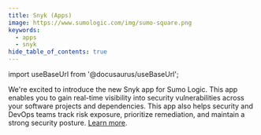 ```yaml
---
title: Snyk (Apps)
image: https://www.sumologic.com/img/sumo-square.png
keywords:
  - apps
  - snyk
hide_table_of_contents: true    
---
```


import useBaseUrl from '@docusaurus/useBaseUrl';

We're excited to introduce the new Snyk app for Sumo Logic. This app enables you to gain real-time visibility into security vulnerabilities across your software projects and dependencies. This app also helps security and DevOps teams track risk exposure, prioritize remediation, and maintain a strong security posture. [Learn more](/docs/integrations/webhooks/snyk).